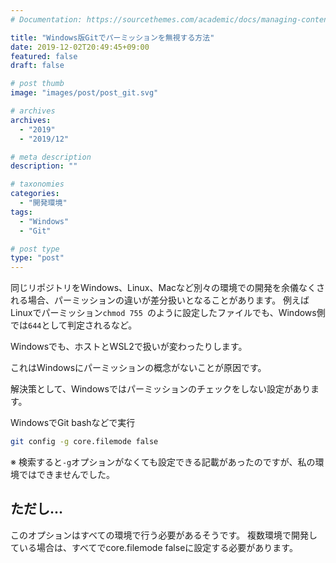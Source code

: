 ```yaml
---
# Documentation: https://sourcethemes.com/academic/docs/managing-content/

title: "Windows版Gitでパーミッションを無視する方法"
date: 2019-12-02T20:49:45+09:00
featured: false
draft: false

# post thumb
image: "images/post/post_git.svg"

# archives
archives:
  - "2019"
  - "2019/12"

# meta description
description: ""

# taxonomies
categories: 
  - "開発環境"
tags:
  - "Windows"
  - "Git"

# post type
type: "post"
---
```



同じリポジトリをWindows、Linux、Macなど別々の環境での開発を余儀なくされる場合、パーミッションの違いが差分扱いとなることがあります。
例えばLinuxでパーミッション```chmod 755 ```のように設定したファイルでも、Windows側では```644```として判定されるなど。

Windowsでも、ホストとWSL2で扱いが変わったりします。

これはWindowsにパーミッションの概念がないことが原因です。

解決策として、Windowsではパーミッションのチェックをしない設定があります。

WindowsでGit bashなどで実行

```bash
git config -g core.filemode false
```

※ 検索すると```-g```オプションがなくても設定できる記載があったのですが、私の環境ではできませんでした。


## ただし...

このオプションはすべての環境で行う必要があるそうです。
複数環境で開発している場合は、すべてでcore.filemode falseに設定する必要があります。

